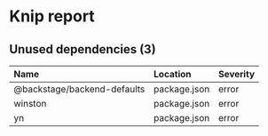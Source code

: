 # Knip report

## Unused dependencies (3)

| Name                        | Location     | Severity |
| :-------------------------- | :----------- | :------- |
| @backstage/backend-defaults | package.json | error    |
| winston                     | package.json | error    |
| yn                          | package.json | error    |

